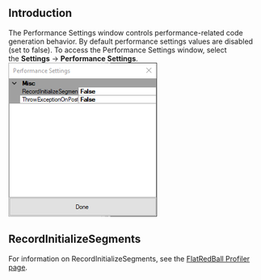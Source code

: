 ## Introduction

The Performance Settings window controls performance-related code generation behavior. By default performance settings values are disabled (set to false). To access the Performance Settings window, select the **Settings** -\> **Performance Settings**. ![](/media/2017-07-img_5979edbcb9747.png)

## RecordInitializeSegments

For information on RecordInitializeSegments, see the [FlatRedBall Profiler page](/documentation/tools/tutorials-flatredballprofiler/embedding-flatredball-profiler.md).
